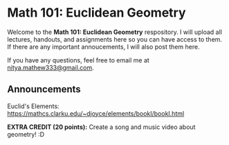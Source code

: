 Math 101: Euclidean Geometry
=============================

Welcome to the **Math 101: Euclidean Geometry** respository. 
I will upload all lectures, handouts, and assignments here so you can have access to them. 
If there are any important annoucements, I will also post them here. 

If you have any questions, feel free to email me at nitya.mathew333@gmail.com.

Announcements
-----------------
Euclid's Elements: https://mathcs.clarku.edu/~djoyce/elements/bookI/bookI.html

**EXTRA CREDIT (20 points):** Create a song and music video about geometry! :D
